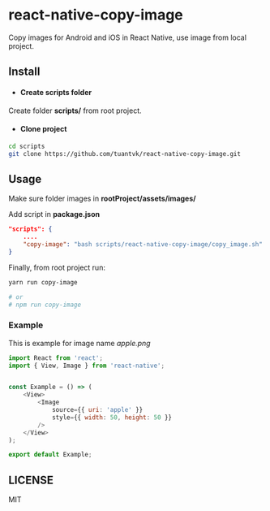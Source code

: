 # react-native-copy-image

Copy images for Android and iOS in React Native, use image from local project.


## Install


- #### Create scripts folder

Create folder __scripts/__ from root project.


- #### Clone project

```bash
cd scripts
git clone https://github.com/tuantvk/react-native-copy-image.git
```


## Usage

Make sure folder images in __rootProject/assets/images/__

Add script in __package.json__

```json
"scripts": {
    ....
    "copy-image": "bash scripts/react-native-copy-image/copy_image.sh" // add here
}
```

Finally, from root project run:

```bash
yarn run copy-image

# or
# npm run copy-image
```


### Example

This is example for image name _apple.png_

```js
import React from 'react';
import { View, Image } from 'react-native';


const Example = () => (
    <View>
        <Image
            source={{ uri: 'apple' }}
            style={{ width: 50, height: 50 }}
        />
    </View>
);

export default Example;
```


## LICENSE

MIT